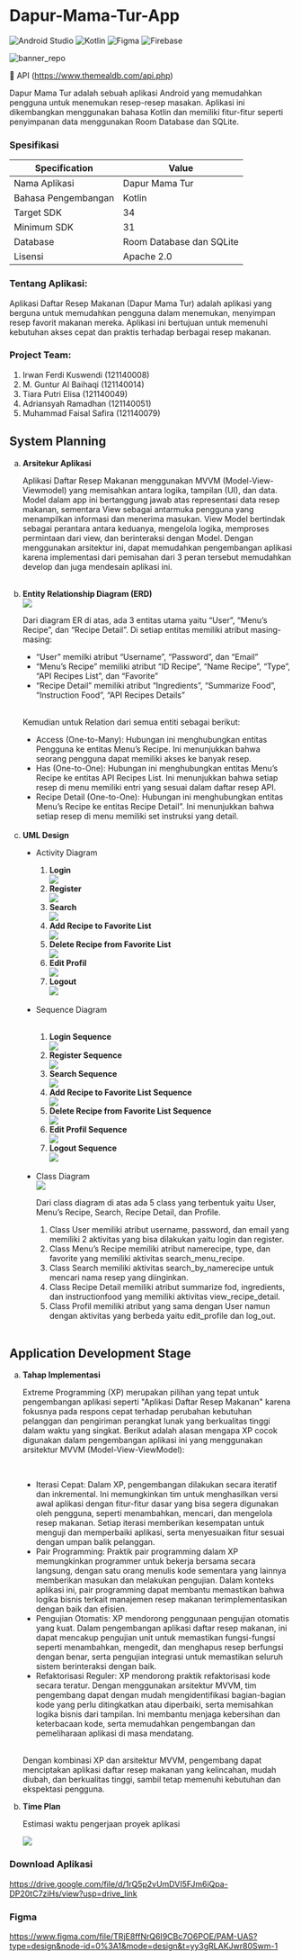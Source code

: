 # Dapur-Mama-Tur-App

![Android Studio](https://img.shields.io/badge/android%20studio-346ac1?style=for-the-badge&logo=android%20studio&logoColor=white) 
![Kotlin](https://img.shields.io/badge/kotlin-%237F52FF.svg?style=for-the-badge&logo=kotlin&logoColor=white)
![Figma](https://img.shields.io/badge/figma-%23F24E1E.svg?style=for-the-badge&logo=figma&logoColor=white)
![Firebase](https://img.shields.io/badge/firebase-a08021?style=for-the-badge&logo=firebase&logoColor=ffcd34)

![banner_repo](https://github.com/MFaisal00359/dapur-mama-tur-app/assets/72732958/c74873aa-3a62-4ba1-90ec-331aad8baa54)

🔗 API (https://www.themealdb.com/api.php)

Dapur Mama Tur adalah sebuah aplikasi Android yang memudahkan pengguna untuk menemukan resep-resep masakan. Aplikasi ini dikembangkan menggunakan bahasa Kotlin dan memiliki fitur-fitur seperti penyimpanan data menggunakan Room Database dan SQLite.

### Spesifikasi

| Specification          | Value          |
|------------------------|----------------|
| Nama Aplikasi          | Dapur Mama Tur |
| Bahasa Pengembangan    | Kotlin         |
| Target SDK             | 34             |
| Minimum SDK            | 31             |
| Database               | Room Database dan SQLite |
| Lisensi                | Apache 2.0     |

### Tentang Aplikasi:
Aplikasi Daftar Resep Makanan (Dapur Mama Tur) adalah aplikasi yang berguna untuk memudahkan pengguna dalam menemukan, menyimpan resep favorit makanan mereka. Aplikasi ini bertujuan untuk memenuhi kebutuhan akses cepat dan praktis terhadap berbagai resep makanan.

### Project Team:
1. Irwan Ferdi Kuswendi  	(121140008)
2. M. Guntur Al Baihaqi  	(121140014)
3. Tiara Putri Elisa  		(121140049)
4. Adriansyah Ramadhan  	(121140051)
5. Muhammad Faisal Safira (121140079)

## System Planning

<ol type='a'>
  <li><b>Arsitekur Aplikasi</b></li>
  <p>Aplikasi Daftar Resep Makanan menggunakan MVVM (Model-View-Viewmodel) yang memisahkan antara logika, tampilan (UI), dan data. Model dalam app ini bertanggung jawab atas representasi data resep makanan, sementara View sebagai antarmuka pengguna yang menampilkan informasi dan menerima masukan. View Model bertindak sebagai perantara antara keduanya, mengelola logika, memproses permintaan dari view, dan berinteraksi dengan Model. Dengan menggunakan arsitektur ini, dapat memudahkan pengembangan aplikasi karena implementasi dari pemisahan dari 3 peran tersebut memudahkan develop dan juga mendesain aplikasi ini. </p><br>

  <li><b>Entity Relationship Diagram (ERD)</b></li>
  <img src="https://github.com/MFaisal00359/dapur-mama-tur-app/assets/148713333/84a7bfd3-b44d-4a69-a9e8-80d4fdd4ecbd">
  <p>Dari diagram ER di atas, ada 3 entitas utama yaitu “User”, “Menu’s Recipe”, dan “Recipe Detail”. Di setiap entitas memiliki atribut masing-masing:</p>
  <ul type='disc'>
    <li>“User” memilki atribut “Username”, “Password”, dan “Email” </li>
    <li>“Menu’s Recipe” memiliki atribut “ID Recipe”, “Name Recipe”, “Type”, “API Recipes List”, dan “Favorite” </li>
    <li>“Recipe Detail” memiliki atribut “Ingredients”, “Summarize Food”, “Instruction Food”, “API Recipes Details” </li>
  </ul><br>
  
  <p>Kemudian untuk Relation dari semua entiti sebagai berikut:	</p>
    <ul type='disc'>
    <li>Access (One-to-Many): Hubungan ini menghubungkan entitas Pengguna ke entitas Menu’s Recipe. Ini menunjukkan bahwa seorang pengguna dapat memiliki akses ke banyak resep. </li>
    <li>Has (One-to-One): Hubungan ini menghubungkan entitas Menu’s Recipe ke entitas API Recipes List. Ini menunjukkan bahwa setiap resep di menu memiliki entri yang sesuai dalam daftar resep API. </li>
    <li>Recipe Detail (One-to-One): Hubungan ini menghubungkan entitas Menu’s Recipe ke entitas Recipe Detail”. Ini menunjukkan bahwa setiap resep di menu memiliki set instruksi yang detail. </li>
  </ul><br>

  <li><b>UML Design</b></li>
  <ul type='disc'>
    <li>Activity Diagram</li>
      <ol type='1'>
        <li><b>Login</b></li>
          <img src="https://github.com/MFaisal00359/dapur-mama-tur-app/assets/148713333/bde361a9-bd63-41df-bcb2-8d0a485e8fe1">
        <li><b>Register</b></li>
          <img src="https://github.com/MFaisal00359/dapur-mama-tur-app/assets/148713333/8d41a4a6-4e96-4eb7-8938-9f88e078d07e">
        <li><b>Search</b></li>
          <img src="https://github.com/MFaisal00359/dapur-mama-tur-app/assets/148713333/61180281-ced4-42c3-b9fe-2c4f9b773c53">
        <li><b>Add Recipe to Favorite List</b></li>
          <img src="https://github.com/MFaisal00359/dapur-mama-tur-app/assets/148713333/ee53a3da-2d67-4ad6-add2-f00cc7285adf">
        <li><b>Delete Recipe from Favorite List</b></li>
          <img src="https://github.com/MFaisal00359/dapur-mama-tur-app/assets/148713333/6694d222-53f8-4929-87a3-559c0d40bf9a">
        <li><b>Edit Profil</b></li>
          <img src="https://github.com/MFaisal00359/dapur-mama-tur-app/assets/148713333/7ec9586e-022e-4f5d-9015-c10a657eaf67">
        <li><b>Logout</b></li>
          <img src="https://github.com/MFaisal00359/dapur-mama-tur-app/assets/148713333/9da55f58-ffcc-492b-a0cd-ffa1cc78f662">
      </ol><br>
    <li>Sequence Diagram</li><br>
      <ol type='1'>
        <li><b>Login Sequence</b></li>
          <img src="https://github.com/MFaisal00359/dapur-mama-tur-app/assets/148713333/47b1b626-dbac-4731-9c83-edc20017b16d)">
        <li><b>Register Sequence</b></li>
          <img src="https://github.com/MFaisal00359/dapur-mama-tur-app/assets/148713333/75a90ee7-0887-40fd-9e95-551c6c27149e">
        <li><b>Search Sequence</b></li>
          <img src="https://github.com/MFaisal00359/dapur-mama-tur-app/assets/148713333/64fb28dc-0777-4541-a12d-cc37bf4cf165">
        <li><b>Add Recipe to Favorite List Sequence</b></li>
          <img src="https://github.com/MFaisal00359/dapur-mama-tur-app/assets/148713333/2349ebe3-f766-4f38-99a7-1d46c5235354">
        <li><b>Delete Recipe from Favorite List Sequence</b></li>
          <img src="https://github.com/MFaisal00359/dapur-mama-tur-app/assets/148713333/253c993d-b08c-42ee-bff4-d320dba92c1a">
        <li><b>Edit Profil Sequence</b></li>
          <img src="https://github.com/MFaisal00359/dapur-mama-tur-app/assets/148713333/8d3f3fd9-e4e1-465b-ab73-18e9ce16f9a9">
        <li><b>Logout Sequence</b></li>
          <img src="https://github.com/MFaisal00359/dapur-mama-tur-app/assets/148713333/8be79124-d4bd-4c4c-9e87-ff637314d055">
      </ol><br>
    <li>Class Diagram</li>
    <img src="https://github.com/MFaisal00359/dapur-mama-tur-app/assets/148713333/b1fc3679-911c-4765-a46a-dc90c152eb03"><br>
    <p>Dari class diagram di atas ada 5 class yang terbentuk yaitu User, Menu’s Recipe, Search, Recipe Detail, dan Profile.</p>
    <ol type='1'>
        <li>Class User memiliki atribut username, password, dan email yang memiliki 2 aktivitas yang bisa dilakukan yaitu login dan register.</li>
        <li>Class Menu’s Recipe memiliki atribut namerecipe, type, dan favorite yang memiliki aktivitas search_menu_recipe.</li>
        <li>Class Search memiliki aktivitas search_by_namerecipe untuk mencari nama resep yang diinginkan.</li>
        <li>Class Recipe Detail memiliki atribut summarize fod, ingredients, dan instructionfood yang memiliki aktivitas view_recipe_detail.</li>
        <li>Class Profil memiliki atribut yang sama dengan User namun dengan aktivitas yang berbeda yaitu edit_profile dan log_out.</li>
  </ul><br>
</ol>

## Application Development Stage

<ol type='a'>
  <li><b>Tahap Implementasi</b></li>
  <p>Extreme Programming (XP) merupakan pilihan yang tepat untuk pengembangan aplikasi seperti "Aplikasi Daftar Resep Makanan" karena fokusnya pada respons cepat terhadap perubahan kebutuhan pelanggan dan pengiriman perangkat lunak yang berkualitas tinggi dalam waktu yang singkat. Berikut adalah alasan mengapa XP cocok digunakan dalam pengembangan aplikasi ini yang menggunakan arsitektur MVVM (Model-View-ViewModel): </p><br>
  <ul type='disc'>
    <li>Iterasi Cepat: Dalam XP, pengembangan dilakukan secara iteratif dan inkremental. Ini memungkinkan tim untuk menghasilkan versi awal aplikasi dengan fitur-fitur dasar yang bisa segera digunakan oleh pengguna, seperti menambahkan, mencari, dan mengelola resep makanan. Setiap iterasi memberikan kesempatan untuk menguji dan memperbaiki aplikasi, serta menyesuaikan fitur sesuai dengan umpan balik pelanggan. </li>
    <li>Pair Programming: Praktik pair programming dalam XP memungkinkan programmer untuk bekerja bersama secara langsung, dengan satu orang menulis kode sementara yang lainnya memberikan masukan dan melakukan pengujian. Dalam konteks aplikasi ini, pair programming dapat membantu memastikan bahwa logika bisnis terkait manajemen resep makanan terimplementasikan dengan baik dan efisien. </li>
    <li>Pengujian Otomatis: XP mendorong penggunaan pengujian otomatis yang kuat. Dalam pengembangan aplikasi daftar resep makanan, ini dapat mencakup pengujian unit untuk memastikan fungsi-fungsi seperti menambahkan, mengedit, dan menghapus resep berfungsi dengan benar, serta pengujian integrasi untuk memastikan seluruh sistem berinteraksi dengan baik. </li>
    <li>Refaktorisasi Reguler: XP mendorong praktik refaktorisasi kode secara teratur. Dengan menggunakan arsitektur MVVM, tim pengembang dapat dengan mudah mengidentifikasi bagian-bagian kode yang perlu ditingkatkan atau diperbaiki, serta memisahkan logika bisnis dari tampilan. Ini membantu menjaga kebersihan dan keterbacaan kode, serta memudahkan pengembangan dan pemeliharaan aplikasi di masa mendatang.
</li>
  </ul><br>
  <p>Dengan kombinasi XP dan arsitektur MVVM, pengembang dapat menciptakan aplikasi daftar resep makanan yang kelincahan, mudah diubah, dan berkualitas tinggi, sambil tetap memenuhi kebutuhan dan ekspektasi pengguna.</p>

  <li><b>Time Plan</b></li>
  <p>Estimasi waktu pengerjaan proyek aplikasi</p>
  <img src="https://github.com/MFaisal00359/dapur-mama-tur-app/assets/148713333/e57a0772-e05c-4416-a067-76c2e9b14989">
</ol>

### Download Aplikasi
https://drive.google.com/file/d/1rQ5p2vUmDVI5FJm6iQpa-DP20tC7ziHs/view?usp=drive_link

### Figma
https://www.figma.com/file/TRjE8ffNrQ6I9CBc7O6POE/PAM-UAS?type=design&node-id=0%3A1&mode=design&t=yy3gRLAKJwr80Swm-1

